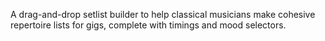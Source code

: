 A drag-and-drop setlist builder to help classical musicians make cohesive repertoire lists for gigs, complete with timings and mood selectors.
